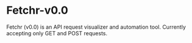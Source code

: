 # Fetchr-v0.0
Fetchr (v0.0) is an API request visualizer and automation tool. Currently accepting only GET and POST requests.
